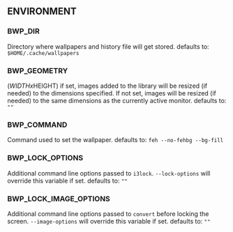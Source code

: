 ## ENVIRONMENT

### BWP_DIR
Directory where wallpapers and history file will get
stored.
defaults to: `$HOME/.cache/wallpapers`

### BWP_GEOMETRY
($WIDTHx$HEIGHT) if set, images added to the library will
be resized (if needed) to the dimensions specified. If not
set, images will be resized (if needed) to the same
dimensions as the currently active monitor.
defaults to: `""`

### BWP_COMMAND
Command used to set the wallpaper.
defaults to: `feh --no-fehbg --bg-fill`

### BWP_LOCK_OPTIONS
Additional command line options passed to `i3lock`.
`--lock-options` will override this variable if set.
defaults to: `""`

### BWP_LOCK_IMAGE_OPTIONS
Additional command line options passed to `convert` before
locking the screen. `--image-options` will override this
variable if set.
defaults to: `""`

